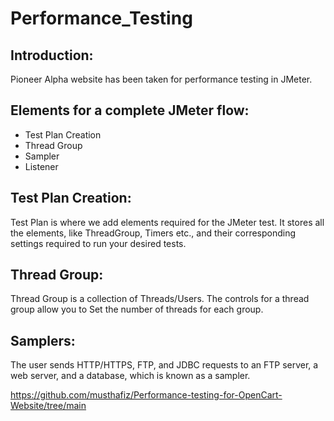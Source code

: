 # Performance_Testing

## Introduction: 
Pioneer Alpha website has been taken for performance testing in JMeter.

## Elements for a complete JMeter flow:
- Test Plan Creation
- Thread Group
- Sampler
- Listener

## Test Plan Creation:
Test Plan is where we add elements required for the JMeter test. It stores all the elements, like ThreadGroup, Timers etc., and their corresponding settings required to run your desired tests.
## Thread Group:
Thread Group is a collection of Threads/Users. The controls for a thread group allow you to Set the number of threads for each group.
## Samplers:
The user sends HTTP/HTTPS, FTP, and JDBC requests to an FTP server, a web server, and a database, which is known as a sampler.

https://github.com/musthafiz/Performance-testing-for-OpenCart-Website/tree/main

